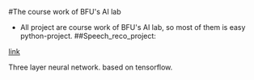 #The course work of BFU's AI lab
* All project are course work of BFU's AI lab, so most of them is easy python-project.
##Speech_reco_project:
<p> <a href="https://github.com/vzxxbacq/BFU_AI_Lab_Practice/tree/master/SPEECH_RECO_MLP" title="Title">
link</a> </p>
    Three layer neural network.
    based on tensorflow.